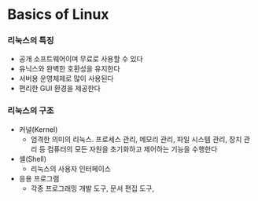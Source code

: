 Basics of Linux
===============

### 리눅스의 특징
- 공개 소프트웨어이며 무료로 사용할 수 있다
- 유닉스와 완벽한 호환성을 유지한다
- 서버용 운영체제로 많이 사용된다
- 편리한 GUI 환경을 제공한다

### 리눅스의 구조
- 커널(Kernel)
  - 엄격한 의미의 리눅스. 프로세스 관리, 메모리 관리, 파일 시스템 관리, 장치 관리 등 컴퓨터의 모든 자원을 초기화하고 제어하는 기능을 수행한다
- 셸(Shell)
  - 리눅스의 사용자 인터페이스
- 응용 프로그램
  - 각종 프로그래밍 개발 도구, 문서 편집 도구, 

<img >

